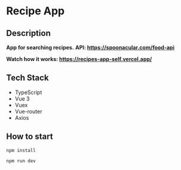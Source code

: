 # Recipe App

## Description

**App for searching recipes.** **API: https://spoonacular.com/food-api**

**Watch how it works: https://recipes-app-self.vercel.app/**

## Tech Stack

-   TypeScript
-   Vue 3
-   Vuex
-   Vue-router
-   Axios

## How to start

`npm install`

`npm run dev`
